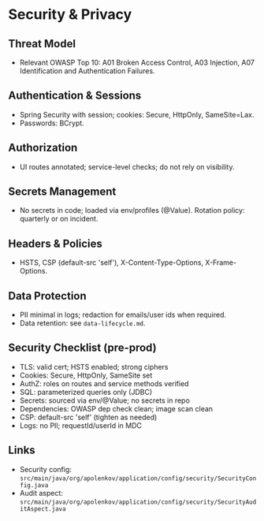 # Security & Privacy

## Threat Model
- Relevant OWASP Top 10: A01 Broken Access Control, A03 Injection, A07 Identification and Authentication Failures.

## Authentication & Sessions
- Spring Security with session; cookies: Secure, HttpOnly, SameSite=Lax.
- Passwords: BCrypt.

## Authorization
- UI routes annotated; service-level checks; do not rely on visibility.

## Secrets Management
- No secrets in code; loaded via env/profiles (@Value). Rotation policy: quarterly or on incident.

## Headers & Policies
- HSTS, CSP (default-src 'self'), X-Content-Type-Options, X-Frame-Options.

## Data Protection
- PII minimal in logs; redaction for emails/user ids when required.
- Data retention: see `data-lifecycle.md`.

## Security Checklist (pre-prod)
- TLS: valid cert; HSTS enabled; strong ciphers
- Cookies: Secure, HttpOnly, SameSite set
- AuthZ: roles on routes and service methods verified
- SQL: parameterized queries only (JDBC)
- Secrets: sourced via env/@Value; no secrets in repo
- Dependencies: OWASP dep check clean; image scan clean
- CSP: default-src 'self' (tighten as needed)
- Logs: no PII; requestId/userId in MDC

## Links
- Security config: `src/main/java/org/apolenkov/application/config/security/SecurityConfig.java`
- Audit aspect: `src/main/java/org/apolenkov/application/config/security/SecurityAuditAspect.java`
